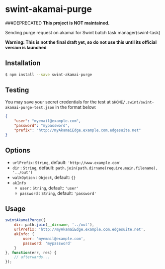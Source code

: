# swint-akamai-purge
###DEPRECATED
**This project is NOT maintained.**

Sending purge request on akamai for Swint batch task manager(swint-task)

**Warning: This is not the final draft yet, so do not use this until its official version is launched**

## Installation
```sh
$ npm install --save swint-akamai-purge
```

## Testing
You may save your secret credentials for the test at `$HOME/.swint/swint-akamai-purge-test.json` in the format below:
```json
{
	"user": "myemail@example.com",
	"password": "mypassword",
	"prefix": "http://myAkamaiEdge.example.com.edgesuite.net"
}
```

## Options
* `urlPrefix`: `String`, default: `'http://www.example.com'`
* `dir` : `String`, default: `path.join(path.dirname(require.main.filename), '../out')`
* `walkOption` : `Object`, default: `{}`
* `akInfo`
  * `user` : `String`, default: `'user'`
  * `password` : `String`, default: `'password'`

## Usage
```javascript
swintAkamaiPurge({
	dir: path.join(__dirname, '../out'),
	urlPrefix: 'http://myAkamaiEdge.example.com.edgesuite.net',
	akInfo: {
		user: 'myemail@example.com',
		password: 'mypassword'
	}
}, function(err, res) {
	// afterwards...
});
```
